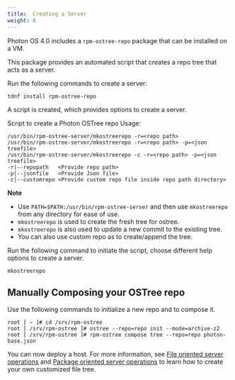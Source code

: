 ```yaml
---
title:  Creating a Server
weight: 6
---
```


Photon OS 4.0 includes a `rpm-ostree-repo` package that can be installed on a VM.

This package provides an automated script that creates a repo tree that acts as a server.

Run the following commands to create a server:

```console
tdnf install rpm-ostree-repo
```

A script is created, which provides options to create a server.
<p>Script to create a Photon OSTree repo
Usage: 

```console
/usr/bin/rpm-ostree-server/mkostreerepo -r=<repo path> 
/usr/bin/rpm-ostree-server/mkostreerepo -r=<repo path> -p=<json treefile>
/usr/bin/rpm-ostree-server/mkostreerepo -c -r=<repo path> -p=<json treefile>
-r|--repopath   <Provide repo path> 
-p|--jsonfile   <Provide Json file> 
-c|--customrepo <Provide custom repo file inside repo path directory>
```
**Note**

- Use `PATH=$PATH:/usr/bin/rpm-ostree-server` and then use `mkostreerepo` from any directory for ease of use.
- `mkostreerepo` is used to create the fresh tree for ostree.
- `mkostreerepo` is also used to update a new commit to the existing tree.
- You can also use custom repo as to create/append the tree.




Run the following command to initiate the script, choose different help options to create a server.


```console
mkostreerepo
```

## Manually Composing your OSTree repo  

Use the following commands to initialize a new repo and to compose it.

```console
root [ ~ ]# cd /srv/rpm-ostree
root [ /srv/rpm-ostree ]# ostree --repo=repo init --mode=archive-z2
root [ /srv/rpm-ostree ]# rpm-ostree compose tree --repo=repo photon-base.json
```

You can now deploy a host. For more information, see [File oriented server operations](./administration-guide/photon-rpm-ostree/file-oriented-server-operations) and [Package oriented server operations](./administration-guide/photon-rpm-ostree/package-oriented-server-operations/) to learn how to create your own customized file tree.